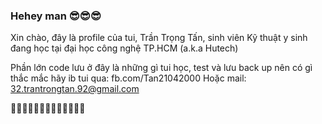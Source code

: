 ### Hehey man 😎😎😎

Xin chào, đây là profile của tui, Trần Trọng Tấn, sinh viên Kỹ thuật y sinh đang học tại đại học công nghệ TP.HCM (a.k.a Hutech)

Phần lớn code lưu ở đây là những gì tui học, test và lưu back up nên có gì thắc mắc hãy ib tui qua: 
fb.com/Tan21042000
Hoặc mail: 32.trantrongtan.92@gmail.com 

🚀🚀🚀🚀🚀🚀🚀🚀🚀🚀🚀🚀🚀
<!--
**Trantrongtan2000/TranTrongTan2000** is a ✨ _special_ ✨ repository because its `README.md` (this file) appears on your GitHub profile.

Here are some ideas to get you started:

- 🔭 I’m currently working on ...
- 🌱 I’m currently learning ...
- 👯 I’m looking to collaborate on ...
- 🤔 I’m looking for help with ...
- 💬 Ask me about ...
- 📫 How to reach me: ...
- 😄 Pronouns: ...
- ⚡ Fun fact: ...
-->
